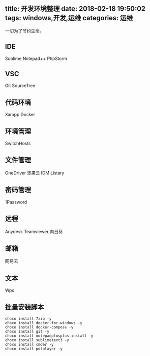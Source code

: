 title: 开发环境整理
date: 2018-02-18 19:50:02
tags: windows,开发,运维
categories: 运维
---

一切为了节约生命。

<!-- more -->

## IDE
Sublime
Notepad++
PhpStorm

## VSC
Git
SourceTree

## 代码环境
Xampp
Docker

## 环境管理
SwitchHosts

## 文件管理
OneDriver
坚果云
IDM
Listary

## 密码管理
1Password

## 远程
Anydesk
Teamviewer
向日葵

## 邮箱
网易云

## 文本
Wps

## 批量安装脚本

``` shell
choco install 7zip -y
choco install docker-for-windows -y
choco install docker-compose -y
choco install git -y
choco install notepadplusplus.install -y
choco install sublimetext3 -y
choco install cmder -y
choco install potplayer -y
```
